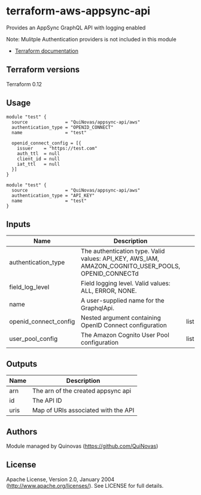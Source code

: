 # terraform-aws-appsync-api
Provides an AppSync GraphQL API with logging enabled

Note: Mulitple Authentication providers is not included in this module

* [Terraform documentation](https://www.terraform.io/docs/providers/aws/r/appsync_graphql_api.html)

## Terraform versions

Terraform 0.12

## Usage

```hcl
module "test" {
  source              = "QuiNovas/appsync-api/aws"
  authentication_type = "OPENID_CONNECT"
  name                = "test"

  openid_connect_config = [{
    issuer    = "https://test.com"
    auth_ttl  = null
    client_id = null
    iat_ttl   = null
  }]
}
```

```hcl
module "test" {
  source              = "QuiNovas/appsync-api/aws"
  authentication_type = "API_KEY"
  name                = "test"
}
```
## Inputs

| Name | Description | Type | Default | Required |
|------|-------------|:----:|:-----:|:-----:|
| authentication\_type | The authentication type. Valid values: API\_KEY, AWS\_IAM, AMAZON\_COGNITO\_USER\_POOLS, OPENID\_CONNECTd | string | | yes |
| field\_log\_level | Field logging level. Valid values: ALL, ERROR, NONE. | string | `"ERROR"` | no |
| name | A user-supplied name for the GraphqlApi. | string | | yes |
| openid\_connect\_config | Nested argument containing OpenID Connect configuration | list(object(string)) | `[]`| no |
| user\_pool\_config | The Amazon Cognito User Pool configuration | list(object(string)) | `[]` | no |

## Outputs

| Name | Description |
|------|-------------|
| arn | The arn of the created appsync api |
| id | The API ID |
| uris | Map of URIs associated with the API |

## Authors

Module managed by Quinovas (https://github.com/QuiNovas)

## License

Apache License, Version 2.0, January 2004 (http://www.apache.org/licenses/). See LICENSE for full details.